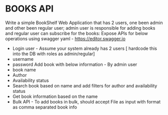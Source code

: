 # BOOKS API

Write a simple BookShelf Web Application that has 2 users, one been admin and
other been regular user; admin user is responsible for adding books and regular user
can subscribe for the books:
Expose APIs for below operations using swagger yaml - https://editor.swagger.io
- Login user - Assume your system already has 2 users [ hardcode this into the DB with roles as admin/regular]
- username
- password
Add book with below information - By admin user
- book name
- Author
- Availability status
- Search book based on name and add filters for author and availability status
- Get book information based on the name
- Bulk API - To add books in bulk, should accept File as input with format as comma separated book info

